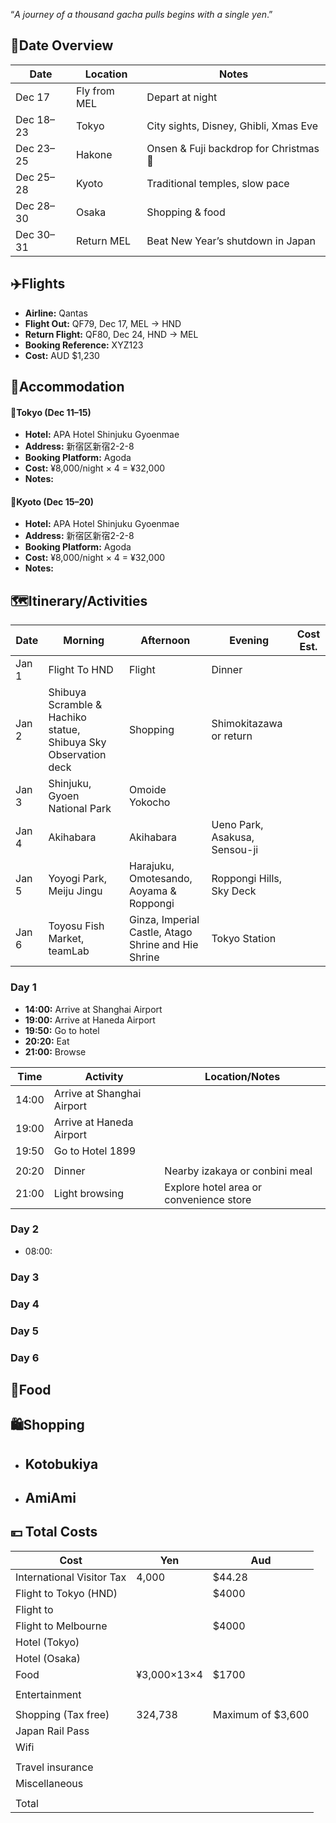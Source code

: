 “*A journey of a thousand gacha pulls begins with a single yen*.”

## 📅Date Overview
| Date      | Location     | Notes                                  |
| --------- | ------------ | -------------------------------------- |
| Dec 17    | Fly from MEL | Depart at night                        |
| Dec 18–23 | Tokyo        | City sights, Disney, Ghibli, Xmas Eve  |
| Dec 23–25 | Hakone       | Onsen & Fuji backdrop for Christmas 🎄 |
| Dec 25–28 | Kyoto        | Traditional temples, slow pace         |
| Dec 28–30 | Osaka        | Shopping & food                        |
| Dec 30–31 | Return MEL   | Beat New Year’s shutdown in Japan      |

## ✈️Flights

- **Airline:** Qantas
- **Flight Out:** QF79, Dec 17, MEL → HND
- **Return Flight:** QF80, Dec 24, HND → MEL
- **Booking Reference:** XYZ123
- **Cost:** AUD $1,230

## 🏨Accommodation

#### 🏯Tokyo (Dec 11–15)

- **Hotel:** APA Hotel Shinjuku Gyoenmae
- **Address:** 新宿区新宿2-2-8
- **Booking Platform:** Agoda
- **Cost:** ¥8,000/night × 4 = ¥32,000
- **Notes:** 

#### 🍵Kyoto (Dec 15–20)

- **Hotel:** APA Hotel Shinjuku Gyoenmae
- **Address:** 新宿区新宿2-2-8
- **Booking Platform:** Agoda
- **Cost:** ¥8,000/night × 4 = ¥32,000
- **Notes:** 

## 🗺️Itinerary/Activities

| Date  | Morning                                                         | Afternoon                                           | Evening                       | Cost Est. |
| ----- | --------------------------------------------------------------- | --------------------------------------------------- | ----------------------------- | --------- |
| Jan 1 | Flight To HND                                                   | Flight                                              | Dinner                        |           |
| Jan 2 | Shibuya Scramble & Hachiko statue, Shibuya Sky Observation deck | Shopping                                            | Shimokitazawa or return       |           |
| Jan 3 | Shinjuku, Gyoen National Park                                   | Omoide Yokocho                                      |                               |           |
| Jan 4 | Akihabara                                                       | Akihabara                                           | Ueno Park, Asakusa, Sensou-ji |           |
| Jan 5 | Yoyogi Park, Meiju Jingu                                        | Harajuku, Omotesando, Aoyama & Roppongi             | Roppongi Hills, Sky Deck      |           |
| Jan 6 | Toyosu Fish Market, teamLab                                     | Ginza, Imperial Castle, Atago Shrine and Hie Shrine | Tokyo Station                 |           |
### Day 1

- **14:00:** Arrive at Shanghai Airport
- **19:00:** Arrive at Haneda Airport
- **19:50:** Go to hotel
- **20:20:** Eat
- **21:00:** Browse 

| Time  | Activity                   | Location/Notes                          |
| ----- | -------------------------- | --------------------------------------- |
| 14:00 | Arrive at Shanghai Airport |                                         |
| 19:00 | Arrive at Haneda Airport   |                                         |
| 19:50 | Go to Hotel 1899           |                                         |
|       |                            |                                         |
| 20:20 | Dinner                     | Nearby izakaya or conbini meal          |
| 21:00 | Light browsing             | Explore hotel area or convenience store |
### Day 2

- 08:00: 

### Day 3



### Day 4




### Day 5




### Day 6



## 🍣Food



## 🛍️Shopping

- Kotobukiya
	- 
- AmiAmi
	- 



## 💴 Total Costs


| Cost                      | Yen         | Aud               |
| ------------------------- | ----------- | ----------------- |
| International Visitor Tax | 4,000       | $44.28            |
| Flight to Tokyo (HND)     |             | $4000             |
| Flight to                 |             |                   |
| Flight to Melbourne       |             | $4000             |
| Hotel (Tokyo)             |             |                   |
| Hotel (Osaka)             |             |                   |
| Food                      | ¥3,000×13×4 | $1700             |
|                           |             |                   |
| Entertainment             |             |                   |
|                           |             |                   |
| Shopping (Tax free)       | 324,738     | Maximum of $3,600 |
| Japan Rail Pass           |             |                   |
| Wifi                      |             |                   |
|                           |             |                   |
| Travel insurance          |             |                   |
| Miscellaneous             |             |                   |
|                           |             |                   |
| Total                     |             |                   |
